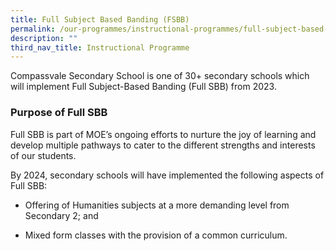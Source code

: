 ```yaml
---
title: Full Subject Based Banding (FSBB)
permalink: /our-programmes/instructional-programmes/full-subject-based-banding-fsbb
description: ""
third_nav_title: Instructional Programme
---
```

Compassvale Secondary School is one of 30+ secondary schools which will implement Full Subject-Based Banding (Full SBB) from 2023.  

### Purpose of Full SBB

Full SBB is part of MOE’s ongoing efforts to nurture the joy of learning and develop multiple pathways to cater to the different strengths and interests of our students.

  

By 2024, secondary schools will have implemented the following aspects of Full SBB:

* Offering of Humanities subjects at a more demanding level from Secondary 2; and

* Mixed form classes with the provision of a common curriculum.